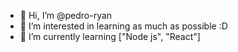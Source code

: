 - 👋 Hi, I’m @pedro-ryan
- 👀 I’m interested in learning as much as possible :D
- 🌱 I’m currently learning ["Node js", "React"]
<!---
  - 💞️ I’m looking to collaborate on ...
  - 📫 How to reach me ...
--->

<!---
pedro-ryan/pedro-ryan is a ✨ special ✨ repository because its `README.md` (this file) appears on your GitHub profile.
You can click the Preview link to take a look at your changes.
--->
